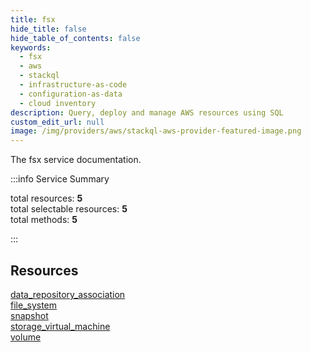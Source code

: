 ```yaml
---
title: fsx
hide_title: false
hide_table_of_contents: false
keywords:
  - fsx
  - aws
  - stackql
  - infrastructure-as-code
  - configuration-as-data
  - cloud inventory
description: Query, deploy and manage AWS resources using SQL
custom_edit_url: null
image: /img/providers/aws/stackql-aws-provider-featured-image.png
---
```


The fsx service documentation.

:::info Service Summary

<div class="row">
<div class="providerDocColumn">
<span>total resources:&nbsp;<b>5</b></span><br />
<span>total selectable resources:&nbsp;<b>5</b></span><br />
<span>total methods:&nbsp;<b>5</b></span><br />
</div>
</div>

:::

## Resources
<div class="row">
<div class="providerDocColumn">
<a href="/providers/aws/fsx/data_repository_association/">data_repository_association</a><br />
<a href="/providers/aws/fsx/file_system/">file_system</a><br />
<a href="/providers/aws/fsx/snapshot/">snapshot</a>
</div>
<div class="providerDocColumn">
<a href="/providers/aws/fsx/storage_virtual_machine/">storage_virtual_machine</a><br />
<a href="/providers/aws/fsx/volume/">volume</a>
</div>
</div>
